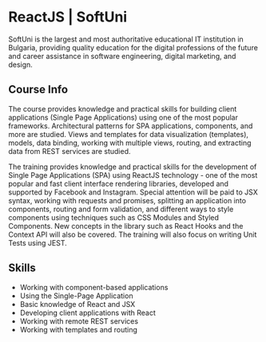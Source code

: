 # ReactJS | SoftUni

SoftUni is the largest and most authoritative educational IT institution in Bulgaria, providing quality education for the digital professions of the future and career assistance in software engineering, digital marketing, and design.

## Course Info

The course provides knowledge and practical skills for building client applications (Single Page Applications) using one of the most popular frameworks. Architectural patterns for SPA applications, components, and more are studied. Views and templates for data visualization (templates), models, data binding, working with multiple views, routing, and extracting data from REST services are studied.

The training provides knowledge and practical skills for the development of Single Page Applications (SPA) using ReactJS technology - one of the most popular and fast client interface rendering libraries, developed and supported by Facebook and Instagram. Special attention will be paid to JSX syntax, working with requests and promises, splitting an application into components, routing and form validation, and different ways to style components using techniques such as CSS Modules and Styled Components. New concepts in the library such as React Hooks and the Context API will also be covered. The training will also focus on writing Unit Tests using JEST.

## Skills

- Working with component-based applications
- Using the Single-Page Application
- Basic knowledge of React and JSX
- Developing client applications with React
- Working with remote REST services
- Working with templates and routing